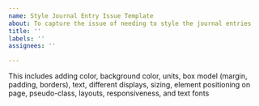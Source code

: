 ```yaml
---
name: Style Journal Entry Issue Template
about: To capture the issue of needing to style the journal entries
title: ''
labels: ''
assignees: ''

---
```


This includes adding color, background color, units, box model (margin, padding, borders), text, different displays, sizing, element positioning on page, pseudo-class, layouts, responsiveness, and text fonts
